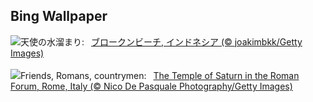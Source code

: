 ## Bing Wallpaper
![](https://www.bing.com/th?id=OHR.NusaPenida_JA-JP6740183252_UHD.jpg&w=1000)天使の水溜まり:&nbsp;&ensp;[ブロークンビーチ, インドネシア (© joakimbkk/Getty Images)](https://www.bing.com/th?id=OHR.NusaPenida_JA-JP6740183252_UHD.jpg)
<br><br/>
![](https://www.bing.com/th?id=OHR.ForumRomanum_EN-GB3747926761_UHD.jpg&w=1000)Friends, Romans, countrymen:&nbsp;&ensp;[The Temple of Saturn in the Roman Forum, Rome, Italy (© Nico De Pasquale Photography/Getty Images)](https://www.bing.com/th?id=OHR.ForumRomanum_EN-GB3747926761_UHD.jpg)
<br><br/>
